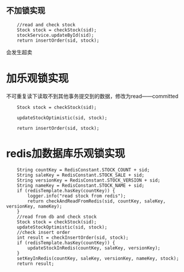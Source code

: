 ## 不加锁实现
        //read and check stock
        Stock stock = checkStock(sid);
        stockService.updateById(sid);
        return insertOrder(sid, stock);
会发生超卖

# 加乐观锁实现
 不可重复读下读取不到其他事务提交到的数据，修改为read——committed
 
        Stock stock = checkStock(sid);

        updateStockOptimistic(sid, stock);

        return insertOrder(sid, stock);
    
# redis加数据库乐观锁实现
        String countKey = RedisConstant.STOCK_COUNT + sid;
        String saleKey = RedisConstant.STOCK_SALE + sid;
        String versionKey = RedisConstant.STOCK_VERSION + sid;
        String nameKey = RedisConstant.STOCK_NAME + sid;
        if (redisTemplate.hasKey(countKey)) {
            logger.info("read stock from redis");
            return checkAndReadFromRedis(sid, countKey, saleKey, versionKey, nameKey);
        }
        //read from db and check stock
        Stock stock = checkStock(sid);
        updateStockOptimistic(sid, stock);
        //check insert order
        int result = checkInsertOrder(sid, stock);
        if (redisTemplate.hasKey(countKey)) {
            updateStockInRedis(countKey, saleKey, versionKey);
        }
        setKeyInRedis(countKey, saleKey, versionKey, nameKey, stock);
        return result;
